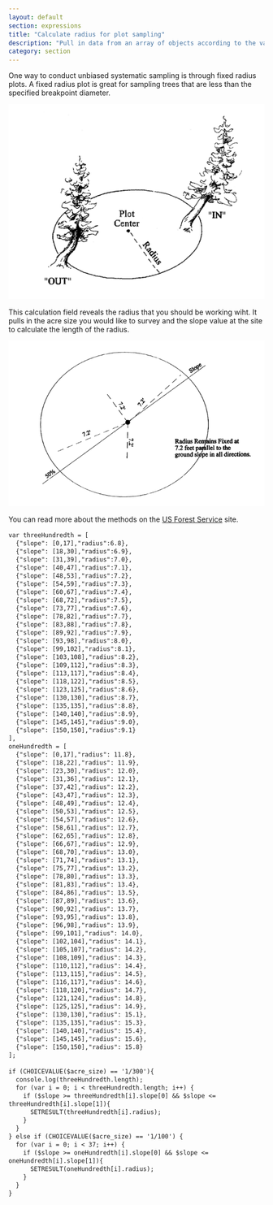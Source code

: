 ```yaml
---
layout: default
section: expressions
title: "Calculate radius for plot sampling"
description: "Pull in data from an array of objects according to the values from a choice field and number field."
category: section
---
```


One way to conduct unbiased systematic sampling is through fixed radius plots. A fixed radius plot is great for sampling trees that are less than the specified breakpoint diameter.

![](/public/img/plot-center.png)

This calculation field reveals the radius that you should be working wiht. It pulls in the acre size you would like to survey and the slope value at the site to calculate the length of the radius.

![](/public/img/radius.png)

You can read more about the methods on the [US Forest Service](http://www.fs.fed.us/nrm/fsveg/) site.

```
var threeHundredth = [
  {"slope": [0,17],"radius":6.8},
  {"slope": [18,30],"radius":6.9},
  {"slope": [31,39],"radius":7.0},
  {"slope": [40,47],"radius":7.1},
  {"slope": [48,53],"radius":7.2},
  {"slope": [54,59],"radius":7.3},
  {"slope": [60,67],"radius":7.4},
  {"slope": [68,72],"radius":7.5},
  {"slope": [73,77],"radius":7.6},
  {"slope": [78,82],"radius":7.7},
  {"slope": [83,88],"radius":7.8},
  {"slope": [89,92],"radius":7.9},
  {"slope": [93,98],"radius":8.0},
  {"slope": [99,102],"radius":8.1},
  {"slope": [103,108],"radius":8.2},
  {"slope": [109,112],"radius":8.3},
  {"slope": [113,117],"radius":8.4},
  {"slope": [118,122],"radius":8.5},
  {"slope": [123,125],"radius":8.6},
  {"slope": [130,130],"radius":8.7},
  {"slope": [135,135],"radius":8.8},
  {"slope": [140,140],"radius":8.9},
  {"slope": [145,145],"radius":9.0},
  {"slope": [150,150],"radius":9.1}
],
oneHundredth = [
  {"slope": [0,17],"radius": 11.8},
  {"slope": [18,22],"radius": 11.9},
  {"slope": [23,30],"radius": 12.0},
  {"slope": [31,36],"radius": 12.1},
  {"slope": [37,42],"radius": 12.2},
  {"slope": [43,47],"radius": 12.3},
  {"slope": [48,49],"radius": 12.4},
  {"slope": [50,53],"radius": 12.5},
  {"slope": [54,57],"radius": 12.6},
  {"slope": [58,61],"radius": 12.7},
  {"slope": [62,65],"radius": 12.8},
  {"slope": [66,67],"radius": 12.9},
  {"slope": [68,70],"radius": 13.0},
  {"slope": [71,74],"radius": 13.1},
  {"slope": [75,77],"radius": 13.2},
  {"slope": [78,80],"radius": 13.3},
  {"slope": [81,83],"radius": 13.4},
  {"slope": [84,86],"radius": 13.5},
  {"slope": [87,89],"radius": 13.6},
  {"slope": [90,92],"radius": 13.7},
  {"slope": [93,95],"radius": 13.8},
  {"slope": [96,98],"radius": 13.9},
  {"slope": [99,101],"radius": 14.0},
  {"slope": [102,104],"radius": 14.1},
  {"slope": [105,107],"radius": 14.2},
  {"slope": [108,109],"radius": 14.3},
  {"slope": [110,112],"radius": 14.4},
  {"slope": [113,115],"radius": 14.5},
  {"slope": [116,117],"radius": 14.6},
  {"slope": [118,120],"radius": 14.7},
  {"slope": [121,124],"radius": 14.8},
  {"slope": [125,125],"radius": 14.9},
  {"slope": [130,130],"radius": 15.1},
  {"slope": [135,135],"radius": 15.3},
  {"slope": [140,140],"radius": 15.4},
  {"slope": [145,145],"radius": 15.6},
  {"slope": [150,150],"radius": 15.8}
];

if (CHOICEVALUE($acre_size) == '1/300'){
  console.log(threeHundredth.length);
  for (var i = 0; i < threeHundredth.length; i++) {
    if ($slope >= threeHundredth[i].slope[0] && $slope <= threeHundredth[i].slope[1]){
      SETRESULT(threeHundredth[i].radius);
    }
  }
} else if (CHOICEVALUE($acre_size) == '1/100') {
  for (var i = 0; i < 37; i++) {
    if ($slope >= oneHundredth[i].slope[0] && $slope <= oneHundredth[i].slope[1]){
      SETRESULT(oneHundredth[i].radius);
    }
  }
}
```
